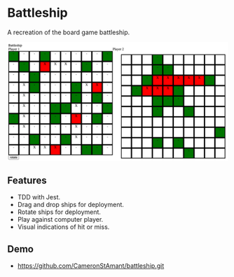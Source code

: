 # Battleship

A recreation of the board game battleship.

<p align="center">
    <img src="./battleship.png" alt="battleship website" />
</p>

## Features

- TDD with Jest.
- Drag and drop ships for deployment.
- Rotate ships for deployment.
- Play against computer player.
- Visual indications of hit or miss.

## Demo

- https://github.com/CameronStAmant/battleship.git

